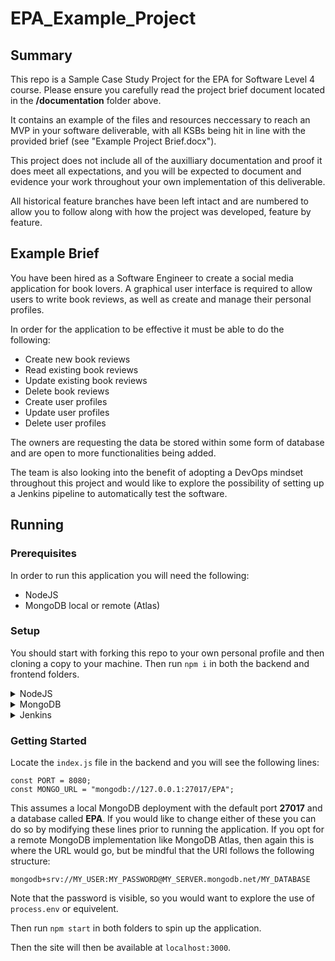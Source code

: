 # EPA_Example_Project

## Summary 

This repo is a Sample Case Study Project for the EPA for Software Level 4 course. Please ensure you carefully read the project brief document located in the **/documentation** folder above.

It contains an example of the files and resources neccessary to reach an MVP in your software deliverable, with all KSBs being hit in line with the provided brief (see "Example Project Brief.docx"). 

This project does not include all of the auxilliary documentation and proof it does meet all expectations, and you will be expected to document and evidence your work throughout your own implementation of this deliverable.  

All historical feature branches have been left intact and are numbered to allow you to follow along with how the project was developed, feature by feature.

## Example Brief

You have been hired as a Software Engineer to create a social media application for book lovers. A graphical user interface is required to allow users to write book reviews, as well as create and manage their personal profiles. 

In order for the application to be effective it must be able to do the following:
- Create new book reviews
- Read existing book reviews
- Update existing book reviews
- Delete book reviews
- Create user profiles
- Update user profiles
- Delete user profiles

The owners are requesting the data be stored within some form of database and are open to more functionalities being added. 

The team is also looking into the benefit of adopting a DevOps mindset throughout this project and would like to explore the possibility of setting up a Jenkins pipeline to automatically test the software.

## Running

### Prerequisites

In order to run this application you will need the following:
- NodeJS 
- MongoDB local or remote (Atlas)

### Setup

You should start with forking this repo to your own personal profile and then cloning a copy to your machine. Then run `npm i` in both the backend and frontend folders.

<details>
  
 <summary>NodeJS</summary>
  
  - Click [here](https://nodejs.org/en) for NodeJS install.
  
</details>

<details>
  
  <summary>MongoDB</summary>
  
  - [Windows installation guide](https://www.mongodb.com/docs/manual/tutorial/install-mongodb-on-windows/)  
  - [Linux(Ubuntu) installation guide](https://www.mongodb.com/docs/manual/tutorial/install-mongodb-on-ubuntu/)  
  - [MacOS installation guide](https://www.mongodb.com/docs/manual/tutorial/install-mongodb-on-os-x/)  
  - [Docker installation guide](https://www.mongodb.com/docs/manual/tutorial/install-mongodb-community-with-docker/)  
  - [More installation guides](https://www.mongodb.com/docs/manual/installation/)  
  
  - See [here](https://www.mongodb.com/basics/create-database) for a  beginners guide for MongoDB that includes basic setup and syntax.
  
</details>

<details>
  
  <summary>Jenkins</summary>
  
  - [Windows installation guide](https://www.jenkins.io/doc/book/installing/windows/)  
  - [Linux(Ubuntu) installation guide](https://www.jenkins.io/doc/book/installing/linux/#debianubuntu)  
  - [MacOS installation guide](https://www.jenkins.io/doc/book/installing/macos/)  
  - [Docker installation guide](https://www.jenkins.io/doc/book/installing/docker/)  
  - [More installation guides](https://www.jenkins.io/doc/book/installing/)  
  
</details>

### Getting Started
Locate the `index.js` file in the backend and you will see the following lines:
```
const PORT = 8080;
const MONGO_URL = "mongodb://127.0.0.1:27017/EPA";
```

This assumes a local MongoDB deployment with the default port **27017** and a database called **EPA**. If you would like to change either of these you can do so by modifying these lines prior to running the application. If you opt for a remote MongoDB implementation like MongoDB Atlas, then again this is where the URL would go, but be mindful that the URI follows the following structure:

```
mongodb+srv://MY_USER:MY_PASSWORD@MY_SERVER.mongodb.net/MY_DATABASE
```

Note that the password is visible, so you would want to explore the use of `process.env` or equivelent. 

Then run `npm start` in both folders to spin up the application.

Then the site will then be available at `localhost:3000`.
